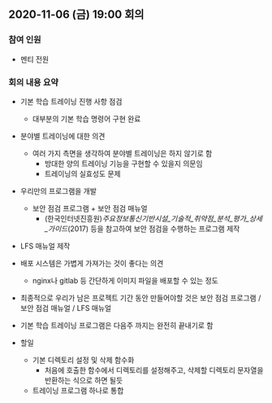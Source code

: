 ## 2020-11-06 (금) 19:00 회의

### 참여 인원
- 멘티 전원

### 회의 내용 요약
- 기본 학습 트레이닝 진행 사항 점검
  - 대부분의 기본 학습 명령어 구현 완료
- 분야별 트레이닝에 대한 의견
  - 여러 가지 측면을 생각하여 분야별 트레이닝은 하지 않기로 함
    - 방대한 양의 트레이닝 기능을 구현할 수 있을지 의문임
    - 트레이닝의 실효성도 문제
- 우리만의 프로그램을 개발
  - 보안 점검 프로그램 + 보안 점검 매뉴얼
    - (한국인터넷진흥원)_주요정보통신기반시설_기술적_취약점_분석_평가_상세_가이드_(2017) 등을 참고하여 보안 점검을 수행하는 프로그램 제작
- LFS 매뉴얼 제작
- 배포 시스템은 가볍게 가져가는 것이 좋다는 의견
  - nginx나 gitlab 등 간단하게 이미지 파일을 배포할 수 있는 정도
- 최종적으로 우리가 남은 프로젝트 기간 동안 만들어야할 것은 보안 점검 프로그램 / 보안 점검 매뉴얼 / LFS 매뉴얼

- 기본 학습 트레이닝 프로그램은 다음주 까지는 완전히 끝내기로 함
- 할일
  - 기본 디렉토리 설정 및 삭제 함수화
    - 처음에 호출한 함수에서 디렉토리를 설정해주고, 삭제할 디렉토리 문자열을 반환하는 식으로 하면 될듯
  - 트레이닝 프로그램 하나로 통합
